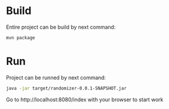 # Build
Entire project can be build by next command:
```bash
mvn package
```

# Run
Project can be runned by next command:
```bash
java -jar target/randomizer-0.0.1-SNAPSHOT.jar
```
Go to http://localhost:8080/index with your browser to start work